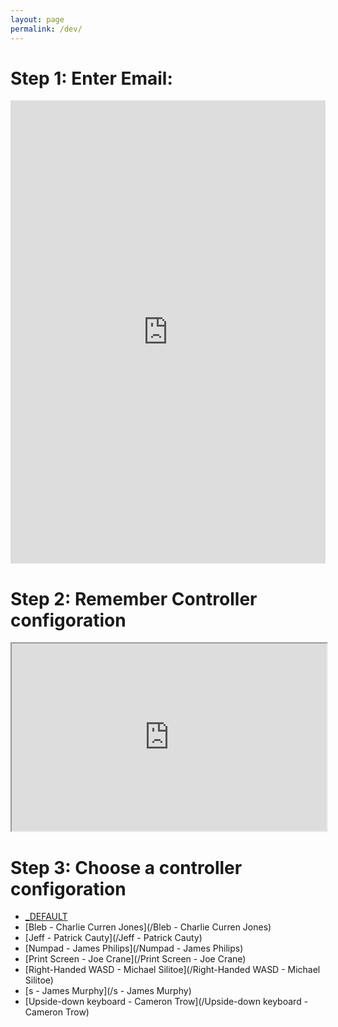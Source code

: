 ```yaml
---
layout: page
permalink: /dev/
---
```

# Step 1: Enter Email:
<iframe src="https://docs.google.com/a/thestudio-liverpool.net/forms/d/e/1FAIpQLSe9VhCVw1P3REHSH7Fj_YGmLY9Z-WYcTQthx-C5As9ZTHA6rg/viewform?embedded=true" width="100%" height="741" frameborder="0" marginheight="0" marginwidth="0">Loading...</iframe>

# Step 2: Remember Controller configoration
<iframe src="https://docs.google.com/a/thestudio-liverpool.net/spreadsheets/d/e/2PACX-1vT1957tZsE7hPucoo4Tf8xR0xZ_r-Gg38VOdW3VW1UxvqILTadfpdqHq1QcFjpP3pQ5Ja8lSNmaW1O4/pubhtml?gid=2082206243&amp;single=true&amp;widget=true&amp;headers=false" width="100%" height="300px"></iframe>

# Step 3: Choose a controller configoration
* [_DEFAULT](/Default)
* [Bleb - Charlie Curren Jones](/Bleb - Charlie Curren Jones)
* [Jeff - Patrick Cauty](/Jeff - Patrick Cauty)
* [Numpad - James Philips](/Numpad - James Philips)
* [Print Screen - Joe Crane](/Print Screen - Joe Crane)
* [Right-Handed WASD - Michael Silitoe](/Right-Handed WASD - Michael Silitoe)
* [s - James Murphy](/s - James Murphy)
* [Upside-down keyboard - Cameron Trow](/Upside-down keyboard - Cameron Trow)
